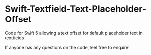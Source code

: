 # Swift-Textfield-Text-Placeholder-Offset
Code for Swift 5 allowing a text offset for default placeholder text in textfields

If anyone has any questions on the code, feel free to enquire!

